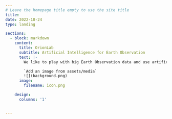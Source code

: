 ```yaml
---
# Leave the homepage title empty to use the site title
title:
date: 2022-10-24
type: landing

sections:
  - block: markdown
    content:
      title: OrionLab
      subtitle: Artificial Intelligence for Earth Observation 
      text: |-
        We like to play with big Earth Observation data and use artificial intelligence research to have a positive impact on the society and the environment. OrionLab is a research group that belongs to the [Institute for Astronomy, Astrophysics, Space Applications and Remote Sensing](https://www.astro.noa.gr/en/) of the [National Observatory of Athens](https://www.noa.gr/en/). 

        `Add an image from assets/media`
        ![](background.png)
      image: 
        filename: icon.png

    design: 
      columns: '1'


---
```


